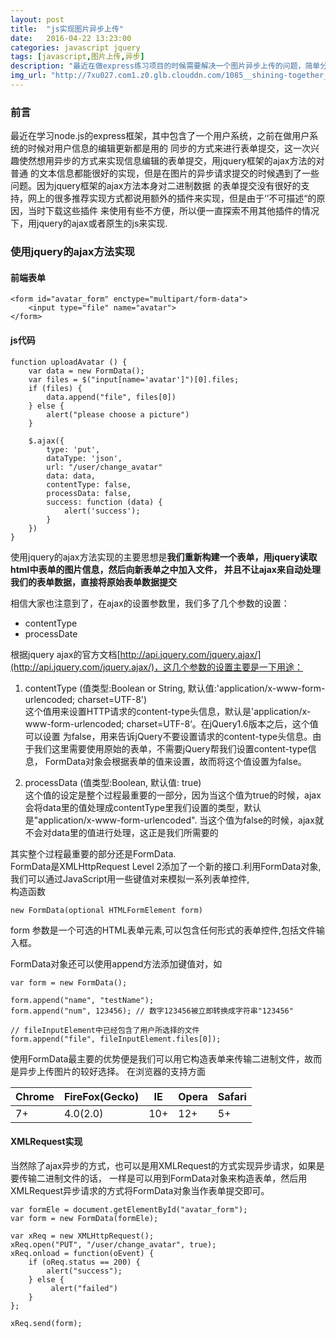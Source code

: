 ```yaml
---
layout: post
title:  "js实现图片异步上传"
date:   2016-04-22 13:23:00
categories: javascript jquery
tags: [javascript,图片上传,异步]
description: "最近在做express练习项目的时候需要解决一个图片异步上传的问题，简单分享下几种的实现方式"
img_url: "http://7xu027.com1.z0.glb.clouddn.com/1085__shining-together_p.jpg"
---
```


### 前言
最近在学习node.js的express框架，其中包含了一个用户系统，之前在做用户系统的时候对用户信息的编辑更新都是用的
同步的方式来进行表单提交，这一次兴趣使然想用异步的方式来实现信息编辑的表单提交，用jquery框架的ajax方法的对普通
的文本信息都能很好的实现，但是在图片的异步请求提交的时候遇到了一些问题。因为jquery框架的ajax方法本身对二进制数据
的表单提交没有很好的支持，网上的很多推荐实现方式都说用额外的插件来实现，但是由于‘’不可描述“的原因，当时下载这些插件
来使用有些不方便，所以便一直探索不用其他插件的情况下，用jquery的ajax或者原生的js来实现.

### 使用jquery的ajax方法实现

#### 前端表单

    <form id="avatar_form" enctype="multipart/form-data">
        <input type="file" name="avatar">
    </form>

#### js代码

    function uploadAvatar () {
        var data = new FormData();
        var files = $("input[name='avatar']")[0].files;
        if (files) {
            data.append("file", files[0])
        } else {
            alert("please choose a picture")
        }

        $.ajax({
            type: 'put',
            dataType: 'json',
            url: "/user/change_avatar"
            data: data,
            contentType: false,
            processData: false,
            success: function (data) {
                alert('success');
            }
        })
    }

使用jquery的ajax方法实现的主要思想是**我们重新构建一个表单，用jquery读取html中表单的图片信息，然后向新表单之中加入文件，
并且不让ajax来自动处理我们的表单数据，直接将原始表单数据提交**

相信大家也注意到了，在ajax的设置参数里，我们多了几个参数的设置：

+ contentType
+ processDate

根据jquery ajax的官方文档[http://api.jquery.com/jquery.ajax/](http://api.jquery.com/jquery.ajax/)，这几个参数的设置主要是一下用途：

1. contentType (值类型:Boolean or String, 默认值:'application/x-www-form-urlencoded; charset=UTF-8')
<br/>这个值用来设置HTTP请求的content-type头信息，默认是'application/x-www-form-urlencoded; charset=UTF-8‘。在jQuery1.6版本之后，这个值可以设置
为false，用来告诉jQuery不要设置请求的content-type头信息。由于我们这里需要使用原始的表单，不需要jQuery帮我们设置content-type信息，
FormData对象会根据表单的值来设置，故而将这个值设置为false。

2. processData (值类型:Boolean, 默认值: true)
<br/>这个值的设定是整个过程最重要的一部分，因为当这个值为true的时候，ajax会将data里的值处理成contentType里我们设置的类型，默认是"application/x-www-form-urlencoded".
当这个值为false的时候，ajax就不会对data里的值进行处理，这正是我们所需要的


其实整个过程最重要的部分还是FormData.
<br/>FormData是XMLHttpRequest Level 2添加了一个新的接口.利用FormData对象,我们可以通过JavaScript用一些键值对来模拟一系列表单控件,
<br/>构造函数

    new FormData(optional HTMLFormElement form)

form 参数是一个可选的HTML表单元素,可以包含任何形式的表单控件,包括文件输入框。

FormData对象还可以使用append方法添加键值对，如

    var form = new FormData();

    form.append("name", "testName");
    form.append("num", 123456); // 数字123456被立即转换成字符串"123456"

    // fileInputElement中已经包含了用户所选择的文件
    form.append("file", fileInputElement.files[0]);

使用FormData最主要的优势便是我们可以用它构造表单来传输二进制文件，故而是异步上传图片的较好选择。
在浏览器的支持方面

Chrome | FireFox(Gecko) | IE | Opera | Safari
--------|------------------|----|--------|--------
7+ | 4.0(2.0)  | 10+ | 12+ | 5+

#### XMLRequest实现
当然除了ajax异步的方式，也可以是用XMLRequest的方式实现异步请求，如果是要传输二进制文件的话，
一样是可以用到FormData对象来构造表单，然后用XMLRequest异步请求的方式将FormData对象当作表单提交即可。

    var formEle = document.getElementById("avatar_form");
    var form = new FormData(formEle);

    var xReq = new XMLHttpRequest();
    xReq.open("PUT", "/user/change_avatar", true);
    xReq.onload = function(oEvent) {
        if (oReq.status == 200) {
            alert("success");
        } else {
             alert("failed")
        }
    };

    xReq.send(form);

